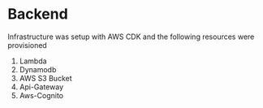 # Backend

Infrastructure was setup with AWS CDK and the following resources were provisioned
1. Lambda
2. Dynamodb
3. AWS S3 Bucket
4. Api-Gateway
5. Aws-Cognito



